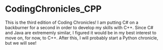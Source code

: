 # CodingChronicles_CPP

This is the third edition of Coding Chronicles! I am putting C# on a backburner for a second in order to develop my skills with C++. Since C# and Java are extrememly similar, I figured it would be in my best interest to move on, for now, to C++. After this, I will probably start a Python chronicle, but we will see!
